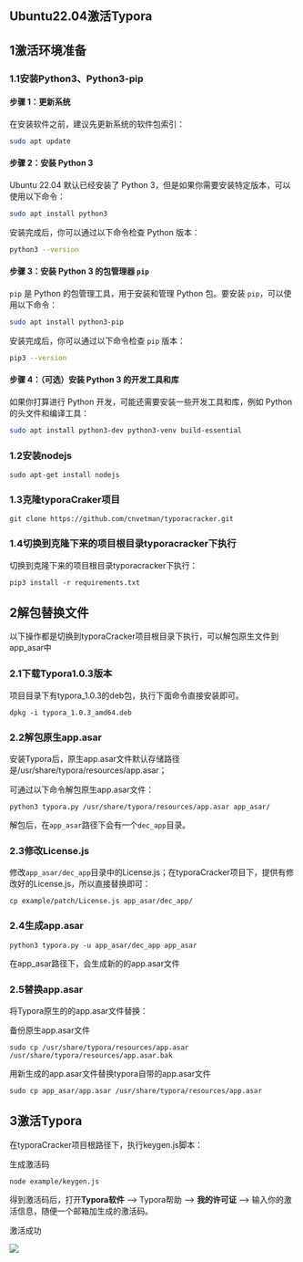 ## Ubuntu22.04激活Typora

## 1激活环境准备

### 1.1安装Python3、Python3-pip

#### 步骤 1：更新系统

在安装软件之前，建议先更新系统的软件包索引：

```bash
sudo apt update
```

#### 步骤 2：安装 Python 3

Ubuntu 22.04 默认已经安装了 Python 3，但是如果你需要安装特定版本，可以使用以下命令：

```bash
sudo apt install python3
```

安装完成后，你可以通过以下命令检查 Python 版本：

```bash
python3 --version
```

#### 步骤 3：安装 Python 3 的包管理器 `pip`

`pip` 是 Python 的包管理工具，用于安装和管理 Python 包。要安装 `pip`，可以使用以下命令：

```bash
sudo apt install python3-pip
```

安装完成后，你可以通过以下命令检查 `pip` 版本：

```bash
pip3 --version
```

#### 步骤 4：（可选）安装 Python 3 的开发工具和库

如果你打算进行 Python 开发，可能还需要安装一些开发工具和库，例如 Python 的头文件和编译工具：

```bash
sudo apt install python3-dev python3-venv build-essential
```

### 1.2安装nodejs

```
sudo apt-get install nodejs
```

### 1.3克隆typoraCraker项目

```
git clone https://github.com/cnvetman/typoracracker.git
```

### 1.4切换到克隆下来的项目根目录typoracracker下执行

切换到克隆下来的项目根目录typoracracker下执行：

```
pip3 install -r requirements.txt
```

## 2解包替换文件

以下操作都是切换到typoraCracker项目根目录下执行，可以解包原生文件到app_asar中

### 2.1下载Typora1.0.3版本

项目目录下有typora_1.0.3的deb包，执行下面命令直接安装即可。

```
dpkg -i typora_1.0.3_amd64.deb
```

### 2.2解包原生app.asar

安装Typora后，原生app.asar文件默认存储路径是/usr/share/typora/resources/app.asar；

可通过以下命令解包原生app.asar文件：

```
python3 typora.py /usr/share/typora/resources/app.asar app_asar/  
```

解包后，在`app_asar`路径下会有一个`dec_app`目录。

### 2.3修改License.js

修改`app_asar/dec_app`目录中的License.js；在typoraCracker项目下，提供有修改好的License.js，所以直接替换即可：

```
cp example/patch/License.js app_asar/dec_app/
```

### 2.4生成app.asar

```
python3 typora.py -u app_asar/dec_app app_asar
```

在app_asar路径下，会生成新的的app.asar文件

### 2.5替换app.asar

将Typora原生的的app.asar文件替换：

备份原生app.asar文件

```
sudo cp /usr/share/typora/resources/app.asar /usr/share/typora/resources/app.asar.bak    
```

用新生成的app.asar文件替换typora自带的app.asar文件

```
sudo cp app_asar/app.asar /usr/share/typora/resources/app.asar
```

## 3激活Typora

在typoraCracker项目根路径下，执行keygen.js脚本：

生成激活码

```
node example/keygen.js
```

得到激活码后，打开**Typora软件** --> Typora帮助 --> **我的许可证** --> 输入你的激活信息，随便一个邮箱加生成的激活码。

激活成功

![](https://s2.loli.net/2024/07/05/5bDKTosA1XcOGfv.png)